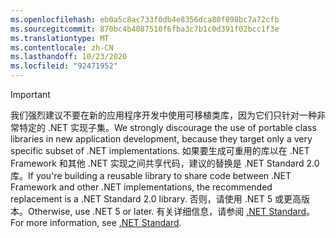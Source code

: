 ```yaml
---
ms.openlocfilehash: eb0a5c8ac733f0db4e8356dca80f898bc7a72cfb
ms.sourcegitcommit: 870bc4b4087510f6fba3c7b1c0d391f02bcc1f3e
ms.translationtype: MT
ms.contentlocale: zh-CN
ms.lasthandoff: 10/23/2020
ms.locfileid: "92471952"
---
```

> [!IMPORTANT]
> <span data-ttu-id="c42c2-101">我们强烈建议不要在新的应用程序开发中使用可移植类库，因为它们只针对一种非常特定的 .NET 实现子集。</span><span class="sxs-lookup"><span data-stu-id="c42c2-101">We strongly discourage the use of portable class libraries in new application development, because they target only a very specific subset of .NET implementations.</span></span> <span data-ttu-id="c42c2-102">如果要生成可重用的库以在 .NET Framework 和其他 .NET 实现之间共享代码，建议的替换是 .NET Standard 2.0 库。</span><span class="sxs-lookup"><span data-stu-id="c42c2-102">If you're building a reusable library to share code between .NET Framework and other .NET implementations, the recommended replacement is a .NET Standard 2.0 library.</span></span> <span data-ttu-id="c42c2-103">否则，请使用 .NET 5 或更高版本。</span><span class="sxs-lookup"><span data-stu-id="c42c2-103">Otherwise, use .NET 5 or later.</span></span> <span data-ttu-id="c42c2-104">有关详细信息，请参阅 [.NET Standard](~/docs/standard/net-standard.md)。</span><span class="sxs-lookup"><span data-stu-id="c42c2-104">For more information, see [.NET Standard](~/docs/standard/net-standard.md).</span></span>

